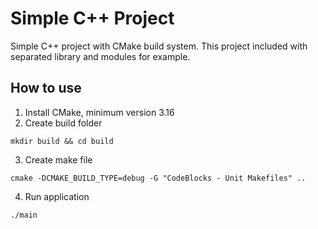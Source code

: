 # Simple C++ Project
Simple C++ project with CMake build system. This project included with separated library and modules for example.

## How to use
1. Install CMake, minimum version 3.16
2. Create build folder
```shell
mkdir build && cd build
```
3. Create make file
```shell
cmake -DCMAKE_BUILD_TYPE=debug -G "CodeBlocks - Unit Makefiles" ..
```
4. Run application
```shell
./main
```
